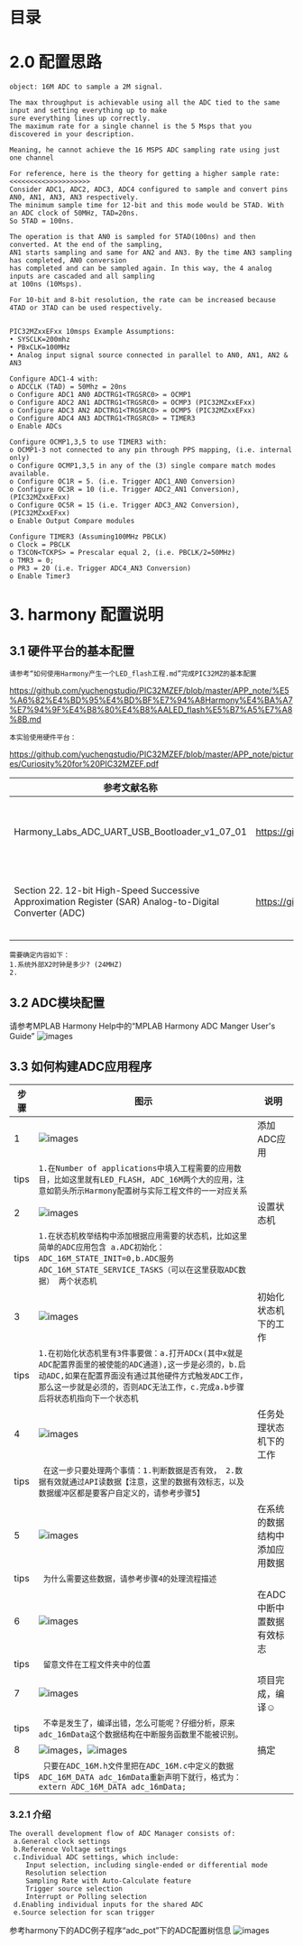 #                                                          目录




# 2.0  配置思路
```
object: 16M ADC to sample a 2M signal.

The max throughput is achievable using all the ADC tied to the same input and setting everything up to make 
sure everything lines up correctly. 
The maximum rate for a single channel is the 5 Msps that you discovered in your description. 

Meaning, he cannot achieve the 16 MSPS ADC sampling rate using just one channel

For reference, here is the theory for getting a higher sample rate:
<<<<<<<<<>>>>>>>>>>>
Consider ADC1, ADC2, ADC3, ADC4 configured to sample and convert pins AN0, AN1, AN3, AN3 respectively. 
The minimum sample time for 12-bit and this mode would be 5TAD. With an ADC clock of 50MHz, TAD=20ns. 
So 5TAD = 100ns. 

The operation is that AN0 is sampled for 5TAD(100ns) and then converted. At the end of the sampling, 
AN1 starts sampling and same for AN2 and AN3. By the time AN3 sampling has completed, AN0 conversion 
has completed and can be sampled again. In this way, the 4 analog inputs are cascaded and all sampling 
at 100ns (10Msps). 

For 10-bit and 8-bit resolution, the rate can be increased because 4TAD or 3TAD can be used respectively. 


PIC32MZxxEFxx 10msps Example Assumptions: 
• SYSCLK=200mhz 
• PBxCLK=100MHz 
• Analog input signal source connected in parallel to AN0, AN1, AN2 & AN3 

Configure ADC1-4 with: 
o ADCCLK (TAD) = 50Mhz = 20ns 
o Configure ADC1 AN0 ADCTRG1<TRGSRC0> = OCMP1 
o Configure ADC2 AN1 ADCTRG1<TRGSRC0> = OCMP3 (PIC32MZxxEFxx) 
o Configure ADC3 AN2 ADCTRG1<TRGSRC0> = OCMP5 (PIC32MZxxEFxx) 
o Configure ADC4 AN3 ADCTRG1<TRGSRC0> = TIMER3 
o Enable ADCs 

Configure OCMP1,3,5 to use TIMER3 with: 
o OCMP1-3 not connected to any pin through PPS mapping, (i.e. internal only) 
o Configure OCMP1,3,5 in any of the (3) single compare match modes available. 
o Configure OC1R = 5. (i.e. Trigger ADC1_AN0 Conversion) 
o Configure OC3R = 10 (i.e. Trigger ADC2_AN1 Conversion), (PIC32MZxxEFxx) 
o Configure OC5R = 15 (i.e. Trigger ADC3_AN2 Conversion), (PIC32MZxxEFxx) 
o Enable Output Compare modules 

Configure TIMER3 (Assuming100MHz PBCLK) 
o Clock = PBCLK 
o T3CON<TCKPS> = Prescalar equal 2, (i.e. PBCLK/2=50MHz) 
o TMR3 = 0; 
o PR3 = 20 (i.e. Trigger ADC4_AN3 Conversion) 
o Enable Timer3 

```

# 3. harmony 配置说明

## 3.1 硬件平台的基本配置
    请参考“如何使用Harmony产生一个LED_flash工程.md”完成PIC32MZ的基本配置
https://github.com/yuchengstudio/PIC32MZEF/blob/master/APP_note/%E5%A6%82%E4%BD%95%E4%BD%BF%E7%94%A8Harmony%E4%BA%A7%E7%94%9F%E4%B8%80%E4%B8%AALED_flash%E5%B7%A5%E7%A8%8B.md



    本实验使用硬件平台：
https://github.com/yuchengstudio/PIC32MZEF/blob/master/APP_note/pictures/Curiosity%20for%20PIC32MZEF.pdf

  
 | 参考文献名称 | 链接地址 | 说明 |
 | -- | ----- | ---- | 
 | Harmony_Labs_ADC_UART_USB_Bootloader_v1_07_01 | https://github.com/yuchengstudio/PIC32MZEF/blob/master/reference/Harmony_Labs_ADC_UART_USB_Bootloader_v1_07_01.pdf | 参考如何构建应用代码 | 
 | Section 22. 12-bit High-Speed Successive Approximation Register (SAR) Analog-to-Digital Converter (ADC) | https://github.com/yuchengstudio/PIC32MZEF/blob/master/APP_note/pictures_ADC/60001344D.pdf | 用以分析ADC配置内容 | 
 |  |  |  |

```
需要确定内容如下：
1.系统外部X2时钟是多少? (24MHZ)
2.
```

## 3.2 ADC模块配置
请参考MPLAB Harmony Help中的“MPLAB Harmony ADC Manger User's Guide”
![images](https://github.com/yuchengstudio/PIC32MZEF/blob/master/APP_note/pictures_ADC/Harmony_ADC_002.jpg)

## 3.3 如何构建ADC应用程序
 | 步骤 | 图示 | 说明 |
 | --- | --- | --- | 
 | 1 | ![images](https://github.com/yuchengstudio/PIC32MZEF/blob/master/APP_note/pictures_ADC/Harmony_ADC_003.jpg) | 添加ADC应用 | 
 | tips | ```1.在Number of applications中填入工程需要的应用数目，比如这里就有LED_FLASH, ADC_16M两个大的应用，注意如箭头所示Harmony配置树与实际工程文件的一一对应关系 ```|  | 
 | 2 | ![images](https://github.com/yuchengstudio/PIC32MZEF/blob/master/APP_note/pictures_ADC/Harmony_ADC_004.jpg) | 设置状态机 | 
 | tips | ```1.在状态机枚举结构中添加根据应用需要的状态机，比如这里简单的ADC应用包含 a.ADC初始化：ADC_16M_STATE_INIT=0,b.ADC服务ADC_16M_STATE_SERVICE_TASKS（可以在这里获取ADC数据） 两个状态机```|  | 
 | 3 | ![images](https://github.com/yuchengstudio/PIC32MZEF/blob/master/APP_note/pictures_ADC/Harmony_ADC_005.jpg) | 初始化状态机下的工作 | 
 | tips | ```1.在初始化状态机里有3件事要做：a.打开ADCx(其中x就是ADC配置界面里的被使能的ADC通道),这一步是必须的，b.启动ADC,如果在配置界面没有通过其他硬件方式触发ADC工作，那么这一步就是必须的，否则ADC无法工作，c.完成a.b步骤后将状态机指向下一个状态机```|  | 
 | 4 | ![images](https://github.com/yuchengstudio/PIC32MZEF/blob/master/APP_note/pictures_ADC/Harmony_ADC_006.jpg) | 任务处理状态机下的工作 | 
 | tips | ``` 在这一步只要处理两个事情：1.判断数据是否有效， 2.数据有效就通过API读数据【注意，这里的数据有效标志，以及数据缓冲区都是要客户自定义的，请参考步骤5】```|  | 
| 5 | ![images](https://github.com/yuchengstudio/PIC32MZEF/blob/master/APP_note/pictures_ADC/Harmony_ADC_007.jpg) | 在系统的数据结构中添加应用数据 | 
 | tips | ``` 为什么需要这些数据，请参考步骤4的处理流程描述```|  | 
 | 6 | ![images](https://github.com/yuchengstudio/PIC32MZEF/blob/master/APP_note/pictures_ADC/Harmony_ADC_008.jpg) | 在ADC中断中置数据有效标志 | 
 | tips | ``` 留意文件在工程文件夹中的位置```|  | 
 | 7 | ![images](https://github.com/yuchengstudio/PIC32MZEF/blob/master/APP_note/pictures_ADC/Harmony_ADC_009.jpg) | 项目完成，编译☺ | 
 | tips | ``` 不幸是发生了，编译出错，怎么可能呢？仔细分析，原来adc_16mData这个数据结构在中断服务函数里不能被识别。```|  | 
 | 8 | ![images](https://github.com/yuchengstudio/PIC32MZEF/blob/master/APP_note/pictures_ADC/Harmony_ADC_0010.jpg)，![images](https://github.com/yuchengstudio/PIC32MZEF/blob/master/APP_note/pictures_ADC/Harmony_ADC_011.jpg)| 搞定 | 
 | tips | ``` 只要在ADC_16M.h文件里把在ADC_16M.c中定义的数据ADC_16M_DATA adc_16mData重新声明下就行，格式为： extern ADC_16M_DATA adc_16mData;```|  | 
 

### 3.2.1 介绍
```
The overall development flow of ADC Manager consists of: 
 a.General clock settings 
 b.Reference Voltage settings 
 c.Individual ADC settings, which include: 
    Input selection, including single-ended or differential mode 
    Resolution selection 
    Sampling Rate with Auto-Calculate feature 
    Trigger source selection 
    Interrupt or Polling selection 
 d.Enabling individual inputs for the shared ADC 
 e.Source selection for scan trigger 
```
  参考harmony下的ADC例子程序“adc_pot”下的ADC配置树信息
  ![images](https://github.com/yuchengstudio/PIC32MZEF/blob/master/APP_note/pictures_ADC/Harmony_ADC_001.jpg)
  
  
  
  
 















